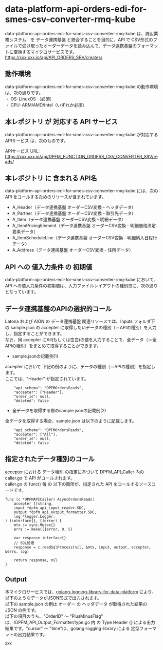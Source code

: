 # data-platform-api-orders-edi-for-smes-csv-converter-rmq-kube

data-platform-api-orders-edi-for-smes-csv-converter-rmq-kube は、周辺業務システム　を データ連携基盤 と統合することを目的に、API で CSV形式のファイルで受け取ったオーダーデータを読み込んで、データ連携基盤のフォーマットに変換するマイクロサービスです。  
https://xxx.xxx.io/api/API_ORDERS_SRV/creates/

## 動作環境

data-platform-api-orders-edi-for-smes-csv-converter-rmq-kube の動作環境は、次の通りです。  
・ OS: LinuxOS （必須）  
・ CPU: ARM/AMD/Intel（いずれか必須）  


## 本レポジトリ が 対応する API サービス
data-platform-api-orders-edi-for-smes-csv-converter-rmq-kube が対応する APIサービス は、次のものです。

APIサービス URL: https://xxx.xxx.io/api/DPFM_FUNCTION_ORDERS_CSV_CONVERTER_SRV/reads/

## 本レポジトリ に 含まれる API名
data-platform-api-orders-edi-for-smes-csv-converter-rmq-kube には、次の API をコールするためのリソースが含まれています。  

* A_Header（データ連携基盤 オーダーCSV変換 - ヘッダデータ）
* A_Partner（データ連携基盤 オーダーCSV変換 - 取引先データ）
* A_Item（データ連携基盤 オーダーCSV変換 - 明細データ）
* A_ItemPricingElement（データ連携基盤 オーダーCSV変換 - 明細価格決定要素データ）
* A_ItemScheduleLine（データ連携基盤 オーダーCSV変換 - 明細納入日程行データ）
* A_Address（データ連携基盤 オーダーCSV変換 - 住所データ）

 

## API への 値入力条件 の 初期値
data-platform-api-orders-edi-for-smes-csv-converter-rmq-kube において、API への値入力条件の初期値は、入力ファイルレイアウトの種別毎に、次の通りとなっています。  

## データ連携基盤のAPIの選択的コール

Latona および AION の データ連携基盤 関連リソースでは、Inputs フォルダ下の sample.json の accepter に取得したいデータの種別（＝APIの種別）を入力し、指定することができます。  
なお、同 accepter にAll(もしくは空白)の値を入力することで、全データ（＝全APIの種別）をまとめて取得することができます。  

* sample.jsonの記載例(1)  

accepter において 下記の例のように、データの種別（＝APIの種別）を指定します。  
ここでは、"Header" が指定されています。    
  
```
	"api_schema": "DPFMOrdersReads",
	"accepter": ["Header"],
	"order_id": null,
	"deleted": false
```
  
* 全データを取得する際のsample.jsonの記載例(2)  

全データを取得する場合、sample.json は以下のように記載します。  

```
	"api_schema": "DPFMOrdersReads",
	"accepter": ["All"],
	"order_id": null,
	"deleted": false
```

## 指定されたデータ種別のコール

accepter における データ種別 の指定に基づいて DPFM_API_Caller 内の caller.go で API がコールされます。  
caller.go の func() 毎 の 以下の箇所が、指定された API をコールするソースコードです。  

```
func (c *DPFMAPICaller) AsyncOrdersReads(
	accepter []string,
	input *dpfm_api_input_reader.SDC,
	output *dpfm_api_output_formatter.SDC,
	log *logger.Logger,
) (interface{}, []error) {
	mtx := sync.Mutex{}
	errs := make([]error, 0, 5)

	var response interface{}
	// SQL処理
	response = c.readSqlProcess(nil, &mtx, input, output, accepter, &errs, log)

	return response, nil
}
```

## Output  
本マイクロサービスでは、[golang-logging-library-for-data-platform](https://github.com/latonaio/golang-logging-library-for-data-platform) により、以下のようなデータがJSON形式で出力されます。  
以下の sample.json の例は オーダー の ヘッダデータ が取得された結果の JSON の例です。  
以下の項目のうち、"OrderID" ～ "PlusMinusFlag" は、/DPFM_API_Output_Formatter/type.go 内 の Type Header {} による出力結果です。"cursor" ～ "time"は、golang-logging-library による 定型フォーマットの出力結果です。  

```
XXX
```


